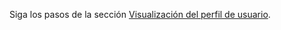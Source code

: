 Siga los pasos de la sección [Visualización del perfil de usuario](https://docs.microsoft.com/dynamics365/customer-engagement/basics/view-your-user-profile).